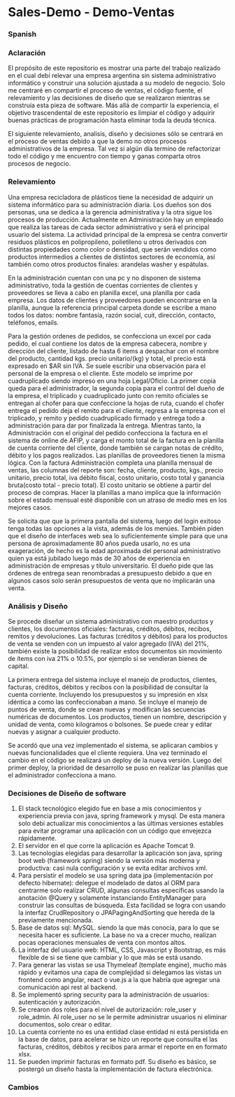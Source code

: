 # Sales-Demo - Demo-Ventas

### Spanish

### Aclaración

El propósito de este repositorio es mostrar una parte del trabajo realizado en el cual debí relevar una empresa argentina sin sistema administrativo informático y construir una solución ajustada a su modelo de negocio. 
Solo me centraré en compartir el proceso de ventas, el código fuente, el relevamiento y las decisiones de diseño que se realizaron mientras se construía esta pieza de software. Más allá de compartir la experiencia, el objetivo trascendental de este repositorio es limpiar el código y adquirir buenas prácticas de programación hasta eliminar toda la deuda técnica. 

El siguiente relevamiento, analisis, diseño y decisiones sólo se centrará en el proceso de ventas debido a que la demo no otros procesos administrativos de la empresa. Tal vez si algún día termino de refactorizar todo el código y me encuentro con tiempo y ganas comparta otros procesos de negocio.

### Relevamiento

Una empresa recicladora de plásticos tiene la necesidad de adquirir un sistema informático para su administración diaria. Los dueños son dos personas, una se dedica a la gerencia administrativa y la otra sigue los procesos de producción. Actualmente en Administración hay un empleado que realiza las tareas de cada sector administrativo y será el principal usuario del sistema. 
La actividad principal de la empresa se centra convertir residuos plásticos en polipropileno, polietileno u otros derivados con distintas propiedades como color o densidad, que serán vendidos como productos intermedios a clientes de distintos sectores de economía, así también como otros productos finales: arandelas washer y espátulas.

En la administración cuentan con una pc y no disponen de sistema administrativo, toda la gestión de cuentas corrientes de clientes y proveedores se lleva a cabo en planilla excel, una planilla por cada empresa. Los datos de clientes y proveedores pueden encontrarse en la planilla, aunque la referencia principal carpeta donde se escribe a mano todos los datos: nombre fantasía, razón social, cuit, dirección, contacto, teléfonos, emails.

Para la gestión ordenes de pedidos, se confecciona un excel por cada pedido, el cual contiene los datos de la empresa cabecera, nombre y dirección del cliente, listado de hasta 6 items a despachar con el nombre del producto, cantidad kgs. precio unitario/(kg) y total, el precio está expresado en $AR sin IVA. Se suele escribir una observación para el personal de la empresa o el cliente. Este modelo se imprime  por cuadruplicado siendo impreso en una hoja Legal/Oficio. La primer copia queda para el administrador, la segunda copia para el control del dueño de la empresa, el triplicado y cuadruplicado junto con remito oficiales  se entregan al chofer para que confeccione la hojas de ruta, cuando el chofer entrega el pedido deja el remito para el cliente, regresa a la empresa con el triplicado, y remito y pedido cuadruplicado firmado y entrega todo a administración para dar por finalizada la entrega.
Mientras tanto,  la Administración con el original del pedido confecciona la factura en el sistema de online de AFIP, y carga el monto total de la factura en la planilla de cuenta corriente del cliente, donde también se cargan notas de crédito, débito y los pagos realizados. Las planillas de proveedores tienen la misma lógica.
Con la factura Administración completa una planilla mensual de ventas, las columnas del reporte son: fecha, cliente, producto, kgs., precio unitario, precio total, iva débito fiscal, costo unitario, costo total y ganancia bruta(costo total - precio total). El costo unitario se obtiene a partir del proceso de compras.
Hacer la planillas a mano implica que la información sobre el estado mensual esté disponible con un atraso de medio mes en los mejores casos.  

Se solicita que que la primera pantalla del sistema, luego del login exitoso tenga todas las opciones a la vista, además de los menúes.
También piden que el diseño de interfaces web sea lo suficientemente simple para que una persona de aproximadamente 80 años pueda usarlo, no es una exageración, de hecho es la edad aproximada del personal administrativo quien ya está jubilado luego más de 30 años de experiencia en administración de empresas y título universitario. 
El dueño pide que las órdenes de entrega sean renombradas a presupuesto debido a que en algunos casos solo serán presupuestos de venta que no implicarán una venta. 
 
### Análisis y Diseño

Se procede diseñar un sistema administrativo con maestro productos y clientes, los documentos oficiales: facturas, créditos, débitos, recibos, remitos y devoluciones. Las facturas (créditos y débitos)  para los productos de venta se venden con un impuesto al valor agregado (IVA) del 21%, también existe la posibilidad de realizar estos documentos sin movimiento de ítems con iva 21% o 10.5%, por ejemplo si se vendieran bienes de capital.

La primera entrega del sistema incluye el manejo de productos, clientes, facturas, créditos, débitos y recibos con la posibilidad de consultar la cuenta corriente. Incluyendo los presupuestos y su impresión en xlsx idéntica a como las confeccionaban a mano. 
Se incluye el manejo de puntos de venta, donde se crean nuevas y modifican las secuencias numéricas de documentos.
Los productos, tienen un nombre, descripción y unidad de venta, como kilogramos o bolsones. Se puede crear y editar nuevas y asignar a cualquier producto.

Se acordó que una vez implementado el sistema, se aplicaran cambios y nuevas funcionalidades que el cliente requiera. Una vez terminado el cambio en el código se realizará un deploy de la nueva versión.
Luego del primer deploy, la prioridad de desarrollo se puso en realizar las planillas que el administrador confecciona a mano.   

### Decisiones de Diseño de software

1. El stack tecnológico elegido fue en base a mis conocimientos y experiencia previa con java, spring framework y mysql. De esta manera solo debí actualizar mis conocimientos a las últimas versiones estables para evitar programar una aplicación con un código que envejezca rápidamente.
2. El servidor en el que corre la aplicación es Apache Tomcat 9.  
3. Las tecnologías elegidas para desarrollar la aplicación son java, spring boot web (framework spring) siendo la versión más moderna y productiva: casi nula configuración y se evita editar archivos xml.
4. Para persistir el modelo se usa spring data jpa (implementación por defecto hibernate): delegue el modelado de datos al ORM para centrarme solo realizar CRUD, algunas consultas específicas usando la anotación @Query y solamente instanciando EntityManager para construir las consultas de búsqueda. Esta facilidad se logra con usando la interfaz CrudRepository o JPAPagingAndSorting que hereda de la previamente mencionada. 
5. Base de datos sql: MySQL. siendo la que más conocía, para lo que se necesita hacer es suficiente. La base no va a crecer mucho, realizan pocas operaciones mensuales de venta con montos altos.  
6. La interfaz del usuario web: HTML, CSS, Javascript y Bootstrap, es más flexible de si se tiene que cambiar y lo que más se está usando. 
7. Para generar las vistas se usa Thymeleaf (template engine), mucho más rápido y evitamos una capa de complejidad si delegamos las vistas un frontend como angular, react o vue.js a la que habría que agregar una comunicación api rest al backend.
8. Se implementó spring security para la administración de usuarios: autenticación y autorización. 
9. Se crearon dos roles para el nivel de autorización: role_user y role_admin. Al role_user no se le permite administrar usuarios ni eliminar documentos, solo crear o editar. 
10. La cuenta corriente no es una entidad clase entidad ni está persistida en la base de datos, para acelerar se hizo un reporte que consulta el las facturas, créditos, débitos y recibos para armar el reporte en en formato xlsx.
11. Se pueden imprimir facturas en formato pdf. Su diseño es básico, se postergó un diseño hasta la implementación de factura electrónica.


### Cambios

